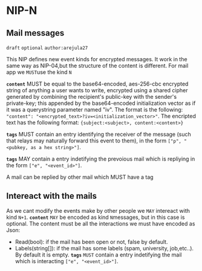 NIP-N
======

Mail messages
------------

`draft` `optional` `author:arejula27` 

This NIP defines new event kinds for encrypted messages. It work in the same way as NIP-04,but the structure 
of the content is different. For mail app we `MUST`use the kind `N`


**`content`** MUST be equal to the base64-encoded, aes-256-cbc encrypted string of anything a user wants to write, encrypted using a shared cipher 
generated by combining the recipient's public-key with the sender's private-key; this appended by the base64-encoded initialization vector as if it
was a querystring parameter named "iv". The format is the following: `"content": "<encrypted_text>?iv=<initialization_vector>"`. The encripted text 
has the following format: `{subject:<subject>, content:<content>}`

**`tags`** MUST contain an entry identifying the receiver of the message (such that relays may naturally forward this event to them), in the form `["p", "<pubkey, as a hex string>"]`.

**`tags`** MAY contain a entry indetifying the prevoious mail which is repliying in the form  `["e", "<event_id>"]`.


A mail can be replied by other mail which MUST have a tag
  
## Intereact with the mails
As we cant modify the events make by other people we `MAY` intereact with kind `N+1`. 
**`content`** `MAY` be encoded as kind `N`messages, but in this case is optional. The content must be all the interactions we must have encoded as Json:
  - Read(bool): if the mail has been open or not, false by default.
  - Labels(string[]): if the mail has some labels (spam, university, job,etc..). By default it is empty.
**`tags`** `MUST` contain a entry indetifying the mail which is interacting    `["e", "<event_id>"]`.


 
